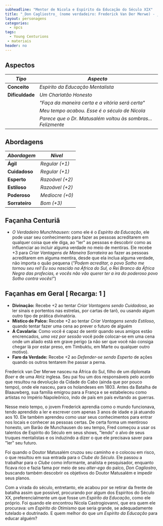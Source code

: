 ```yaml
---
subheadline: "Mentor de Nicola e Espírito da Educação do Século XIX" 
title: "_Don Cagliostro_ (nome verdadeiro: Frederick Van Der Merwe) - _Espírito da Educação do Século XIX_"
layout: personagens
categories:
  - npcs 
tags:
  - Young Centurions
 - materiais
header: no
---
```




## Aspectos

| ***Tipo***       | ***Aspecto***                                                 |
|------------------|--------------------------------------------------------------|
| __Conceito__     | _Espírito da Educação Mentalista_                            |
| __Dificuldade__  | _Um Charlatão Honesto_                                       |
|                  | _"Faça da maneira certa e a vitória será certa"_             |
|                  | _Meu tempo acabou. Esse é o século de Nicola_               |
|                  | _Parece que o Dr. Matusalém voltou às sombras... Felizmente_ |

## Abordagens

| ***Abordagem*** | ***Nível***     |
|-----------------|-----------------|
| __Ágil__        | _Regular (+1)_  |
| __Cuidadoso__   | _Regular (+1)_  |
| __Esperto__     | _Razoável (+2)_ |
| __Estiloso__    | _Razoável (+2)_ |
| __Poderoso__    | _Medíocre (+0)_ |
| __Sorrateiro__  | _Bom (+3)_      |

## Façanha Centuriã

+ _O Verdadeiro Munchhausen:_ como ele é o _Espírito da Educação_, ele pode usar seu conhecimento para fazer as pessoas acreditarem em qualquer coisa que ele diga, ao "ler" as pessoas e descobrir como as influenciar ao incluir alguma verdade no meio de mentiras. Ele recebe +3 para _Criar Vantagens de Maneira Sorrateira_ ao fazer as pessoas acreditarem em alguma mentira, desde que ela inclua alguma verdade, não importa o quão pequena (_"Podem acreditar, o povo Sotho me tornou seu rei! Eu sou nascido na África do Sul, o Rei Branco da África Negra das profecias, e vocês não vão querer ter a ira do poderoso povo Sotho contra vocês!"_)

## Façanhas em Geral [ Recarga: 1 ]

+ **Divinação:** Recebe +2 ao tentar _Criar Vantagens sendo Cuidadoso_, ao ler sinais e portentos nas estrelas, por cartas de tarô, ou usando algum outro tipo de prática divinatória.
+ **Místico de Palco:** Recebe +2 ao tentar _Criar Vantagens sendo Estiloso_, quando tentar fazer uma cena ao prever o futuro de alguém
+ **A Cavalaria:** Como você é capaz de sentir quando seus amigos estão encrencados, _uma vez por sessão_ você pode colocar-se em uma cena onde um aliado está em grave perigo (a não ser que você não consiga chegar lá por estar preso, em Timbuktu, em Marte ou qualquer outro motivo).
+ **Faro da Verdade:** Recebe +2 ao _Defender-se sendo Esperto_ de ações quando os outros tentarem lhe passar a perna.

Frederick van Der Merwe nasceu na África do Sul, filho de um diplomata _Boer_ e de uma Atriz inglesa. Seu pai fou um dos responsáveis pelo acordo que resultou na devolução da Cidade do Cabo (ainda que por pouco tempo), onde ele nasceu, para os holandeses em 1803. Antes da Batalha de Blaauwberg, sua família emigrou para a França e se estabeleceu como artistas no Império Napoleônico, indo de país em país evitando as guerras. 

Nesse meio tempo, o jovem Frederick aprendia como o mundo funcionava, tendo aprendido a ler e escrever com apenas 3 anos de idade e já atuando aos 10. Ele também aprendeu como usar seus conhecimentos para entrar nos locais e conhecer as pessoas certas. De certa forma um mentiroso honesto, um Barão de Munchausen do seu tempo, Fred começou a usar os talentos de Espírito do Século em seus shows, "lendo" o alvo de seus truques mentalistas e os induzindo a dizer o que ele precisava saver para "ler" seu futuro.

Foi quando o Doutor Matusalém cruzou seu caminho e o colocou em risco, o que resultou em sua entrada para o _Clube do Século_. Ele passou a trabalhar para o _Clube_ como informante, analista e pesquisador, enquanto ficava rico e fazia fama por meio de seu _alter-ego_ do palco, _Don Cagliostro_, buscando também descobrir os objetivos do Doutor Matusalém e impedir seus planos. 

Com a virada do século, entretanto, ele acabou por se retirar da frente de batalha assim que possível, procurando por algum dos Espíritos do Século XX, preferencialmente um que fosse um _Espírito da Educação_, como ele próprio. Foi quando ele encontrou Nicola Castrogiovanni, que era quem ele procurava: um _Espírito do Otimismo_ que seria grande, se adequadamente tutelado e doutrinado. E quem melhor do que um _Espírito da Educação_ para educar alguém?
